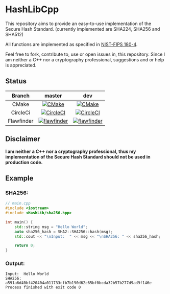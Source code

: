 # HashLibCpp
This repository aims to provide an easy-to-use implementation of the Secure Hash Standard. (currently implemented are SHA224, SHA256 and SHA512)

All functions are implemented as specified in [NIST-FIPS 180-4](https://nvlpubs.nist.gov/nistpubs/FIPS/NIST.FIPS.180-4.pdf).

Feel free to fork, contribute to, use or open issues in, this repository. Since I am neither a C++ nor a cryptography professional, suggestions and or help is appreciated.

## Status

|   Branch   |                                                                                           master                                                                                            |                                                                                                  dev                                                                                                   |
|:----------:|:-------------------------------------------------------------------------------------------------------------------------------------------------------------------------------------------:|:------------------------------------------------------------------------------------------------------------------------------------------------------------------------------------------------------:|
|   CMake    |                 [![CMake](https://github.com/ADD1609/HashLibCpp/actions/workflows/cmake.yml/badge.svg)](https://github.com/ADD1609/HashLibCpp/actions/workflows/cmake.yml)                  |                 [![CMake](https://github.com/ADD1609/HashLibCpp/actions/workflows/cmake.yml/badge.svg?branch=dev)](https://github.com/ADD1609/HashLibCpp/actions/workflows/cmake.yml)                  |
|  CircleCi  |                         [![CircleCI](https://circleci.com/gh/ADD1609/HashLibCpp/tree/master.svg?style=svg)](https://circleci.com/gh/ADD1609/HashLibCpp/tree/master)                         |                                 [![CircleCI](https://circleci.com/gh/ADD1609/HashLibCpp/tree/dev.svg?style=svg)](https://circleci.com/gh/ADD1609/HashLibCpp/tree/dev)                                  |
| Flawfinder | [![flawfinder](https://github.com/ADD1609/HashLibCpp/actions/workflows/flawfinder-analysis.yml/badge.svg)](https://github.com/ADD1609/HashLibCpp/actions/workflows/flawfinder-analysis.yml) | [![flawfinder](https://github.com/ADD1609/HashLibCpp/actions/workflows/flawfinder-analysis.yml/badge.svg?branch=dev)](https://github.com/ADD1609/HashLibCpp/actions/workflows/flawfinder-analysis.yml) |

## Disclaimer
**I am neither a C++ nor a cryptography professional, thus my implementation of the Secure Hash Standard should not be used in production code.**

## Example
### SHA256:
```c++
// main.cpp
#include <iostream>
#include <HashLib/sha256.hpp>

int main() {
    std::string msg = "Hello World";
    auto sha256_hash = SHA2::SHA256::hash(msg);
    std::cout << "\nInput:  " << msg << "\nSHA256: " << sha256_hash;

    return 0;
}
```
### Output:
```commandline
Input:  Hello World
SHA256: a591a6d40bf420404a011733cfb7b190d62c65bf0bcda32b57b277d9ad9f146e
Process finished with exit code 0
```